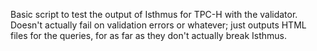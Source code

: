 Basic script to test the output of Isthmus for TPC-H with the validator.
Doesn't actually fail on validation errors or whatever; just outputs HTML files
for the queries, for as far as they don't actually break Isthmus.
